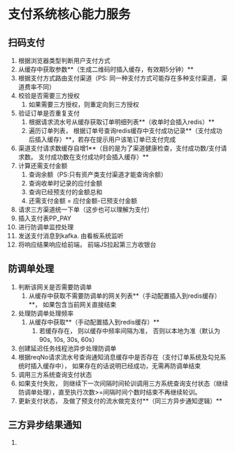 # 支付系统核心能力服务

## 扫码支付

1. 根据浏览器类型判断用户支付方式
2. 从缓存中获取参数**（生成二维码时插入缓存，有效期5分钟）**
3. 根据支付方式路由支付渠道（PS: 同一种支付方式可能存在多种支付渠道， 渠道费率不同）
4. 校验是否需要三方授权
   1. 如果需要三方授权，则重定向到三方授权
5. 验证订单是否重复支付
   1. 根据请求流水号从缓存获取订单明细列表**（收单时会插入redis）**
   2. 遍历订单列表， 根据订单号查询redis缓存中支付成功记录**（支付成功后插入缓存）**，若存在提示用户该笔订单已支付完成
6. 渠道支付请求数缓存自增1**（目的是为了渠道健康检查，支付成功数/支付请求数。 支付成功数在支付成功时会插入缓存）**
7. 计算还需支付金额
   1. 查询余额（PS:只有资产类支付渠道才能查询余额）
   2. 查询收单时记录的应付金额
   3. 查询已经预支付的金额总和
   4. 还需支付金额 = 应付金额-已预支付金额
8. 请求三方渠道统一下单（这步也可以理解为支付）
9. 插入支付表PP_PAY
10. 进行防调单监控处理
11. 发送支付消息到kafka. 由看板系统监听
12. 将响应结果响应给前端， 前端JS拉起第三方收银台

## 防调单处理

1. 判断该网关是否需要防调单
   1. 从缓存中获取不需要防调单的网关列表**（手动配置插入到redis缓存）**， 如果包含当前网关直接结束
2. 处理防调单处理频率
   1. 从缓存中获取**（手动配置插入到redis缓存）**
      1. 若缓存存在， 则以缓存中频率间隔为准， 否则以本地为准（默认为90s, 10s, 30s, 60s）
3. 创建延迟任务线程池异步处理防调单
4. 根据reqNo请求流水号查询通知消息缓存中是否存在（支付订单系统及勾兑系统时插入缓存中）， 如果存在的话说明已经成功，无需再防调单结束
5. 调用三方系统查询支付状态
6. 如果支付失败， 则继续下一次间隔时间轮训调用三方系统查询支付状态（继续防调单处理），直至执行次数>=间隔时间个数时结束不再继续轮训。
7. 更新支付状态， 及做了预支付的流水做完支付**（同三方异步通知逻辑）**



## 三方异步结果通知

1.

